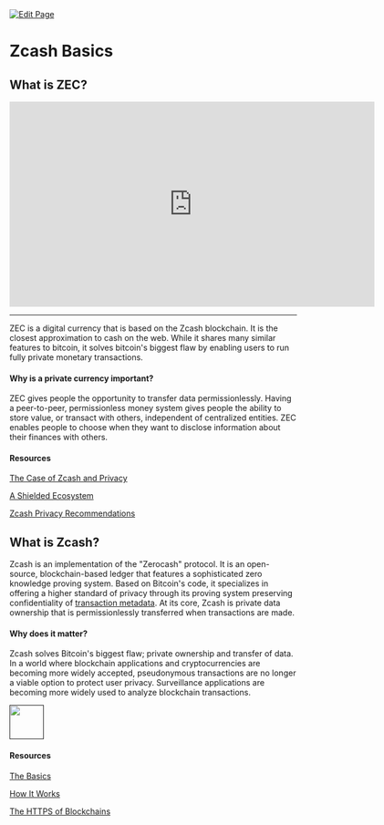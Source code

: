<a href="https://github.com/zechub/zechub/edit/main/site/Start_Here/What_is_ZEC_and_Zcash.md" target="_blank">
  <img src="https://img.shields.io/badge/Edit-blue" alt="Edit Page"/>
</a>

# Zcash Basics

## What is ZEC?


<iframe width="640" height="360" src="https://www.youtube.com/embed/J1Nr1VL5dGU" frameborder="0" allow="accelerometer; autoplay; encrypted-media; gyroscope; picture-in-picture" allowfullscreen></iframe>

---

ZEC is a digital currency that is based on the Zcash blockchain. It is the closest approximation to cash on the web. While it shares many similar features to bitcoin, it solves bitcoin's biggest flaw by enabling users to run fully private monetary transactions.

#### Why is a private currency important?

ZEC gives people the opportunity to transfer data permissionlessly. Having a peer-to-peer, permissionless money system gives people the ability to store value, or transact with others, independent of centralized entities. ZEC enables people to choose when they want to disclose information about their finances with others.

#### Resources

[The Case of Zcash and Privacy](https://www.zcashzeal.org/blog/the-case-for-zcash-amp-privacy)

[A Shielded Ecosystem](https://electriccoin.co/blog/shielded-ecosystem/)

[Zcash Privacy Recommendations](https://z.cash/support/security/privacy-security-recommendations/)

## What is Zcash?

Zcash is an implementation of the "Zerocash" protocol. It is an open-source, blockchain-based ledger that features a sophisticated zero knowledge proving system. Based on Bitcoin's code, it specializes in offering a higher standard of privacy through its proving system preserving confidentiality of [transaction metadata](https://nym.com/blog/what-is-metadata). At its core, Zcash is private data ownership that is permissionlessly transferred when transactions are made. 

#### Why does it matter?

Zcash solves Bitcoin's biggest flaw; private ownership and transfer of data. In a world where blockchain applications and cryptocurrencies are becoming more widely accepted, pseudonymous transactions are no longer a viable option to protect user privacy. Surveillance applications are becoming more widely used to analyze blockchain transactions.

<a href="">
    <img src="https://i.ibb.co/NN3XxrG/Zcash-logo-1.png" alt="" width="60" height="60"/>
</a>

#### Resources

[The Basics](https://z.cash/the-basics/)

[How It Works](https://z.cash/technology/)

[The HTTPS of Blockchains](https://nakamoto.com/zcash-the-https-of-blockchains/)
